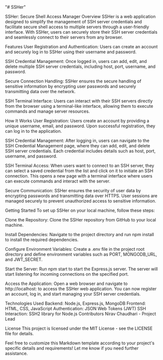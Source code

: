 "# SSHer" 

SSHer: Secure Shell Access Manager
Overview
SSHer is a web application designed to simplify the management of SSH server credentials and facilitate secure shell access to multiple servers through a user-friendly interface. With SSHer, users can securely store their SSH server credentials and seamlessly connect to their servers from any browser.

Features
User Registration and Authentication: Users can create an account and securely log in to SSHer using their username and password.

SSH Credential Management: Once logged in, users can add, edit, and delete multiple SSH server credentials, including host, port, username, and password.

Secure Connection Handling: SSHer ensures the secure handling of sensitive information by encrypting user passwords and securely transmitting data over the network.

SSH Terminal Interface: Users can interact with their SSH servers directly from the browser using a terminal-like interface, allowing them to execute commands and manage server resources.

How It Works
User Registration: Users create an account by providing a unique username, email, and password. Upon successful registration, they can log in to the application.

SSH Credential Management: After logging in, users can navigate to the SSH Credential Management page, where they can add, edit, and delete SSH server credentials. Each credential includes details such as host, port, username, and password.

SSH Terminal Access: When users want to connect to an SSH server, they can select a saved credential from the list and click on it to initiate an SSH connection. This opens a new page with a terminal interface where users can execute commands and interact with the server.

Secure Communication: SSHer ensures the security of user data by encrypting passwords and transmitting data over HTTPS. User sessions are managed securely to prevent unauthorized access to sensitive information.

Getting Started
To set up SSHer on your local machine, follow these steps:

Clone the Repository: Clone the SSHer repository from GitHub to your local machine.

Install Dependencies: Navigate to the project directory and run npm install to install the required dependencies.

Configure Environment Variables: Create a .env file in the project root directory and define environment variables such as PORT, MONGODB_URL, and JWT_SECRET.

Start the Server: Run npm start to start the Express.js server. The server will start listening for incoming connections on the specified port.

Access the Application: Open a web browser and navigate to http://localhost:<PORT> to access the SSHer web application. You can now register an account, log in, and start managing your SSH server credentials.

Technologies Used
Backend: Node.js, Express.js, MongoDB
Frontend: HTML, CSS, JavaScript
Authentication: JSON Web Tokens (JWT)
SSH Interaction: SSH2 library for Node.js
Contributors
Nirav Chaudhari - Project Lead

License
This project is licensed under the MIT License - see the LICENSE file for details.

Feel free to customize this Markdown template according to your project's specific details and requirements! Let me know if you need further assistance.